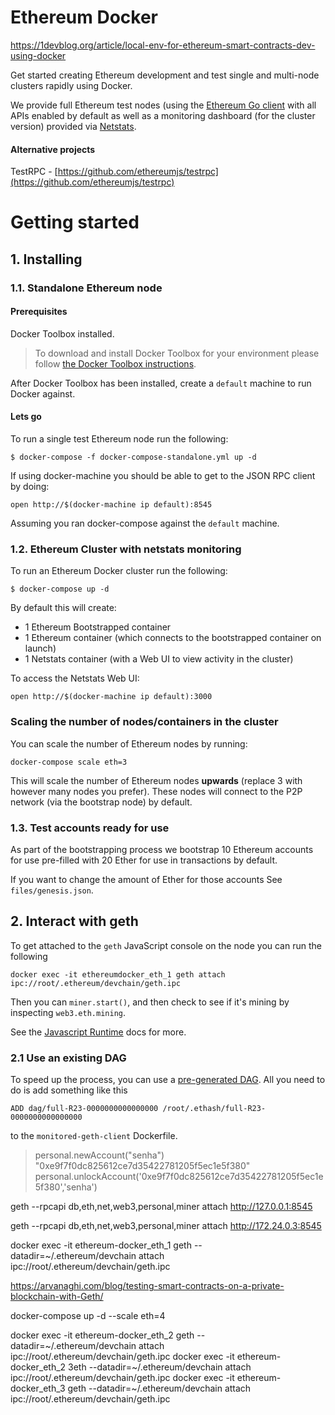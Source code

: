 # Ethereum Docker

https://1devblog.org/article/local-env-for-ethereum-smart-contracts-dev-using-docker

Get started creating Ethereum development and test single and multi-node clusters
rapidly using Docker.

We provide full Ethereum test nodes (using the [Ethereum Go client](https://github.com/ethereum/go-ethereum) with all APIs enabled by default as well as a monitoring dashboard (for the cluster version) provided
via [Netstats](https://github.com/cubedro/eth-netstats).

#### Alternative projects

TestRPC - [https://github.com/ethereumjs/testrpc](https://github.com/ethereumjs/testrpc)

# Getting started

## 1. Installing

### 1.1. Standalone Ethereum node

#### Prerequisites

Docker Toolbox installed. 
> To download and install Docker Toolbox for your environment please
follow [the Docker Toolbox instructions](https://www.docker.com/products/docker-toolbox). 

After Docker Toolbox has been installed, create a ```default``` machine to run Docker against.

#### Lets go

To run a single test Ethereum node run the following:

```
$ docker-compose -f docker-compose-standalone.yml up -d
```

If using docker-machine you should be able to get to the JSON RPC client by doing:

```
open http://$(docker-machine ip default):8545
```

Assuming you ran docker-compose against the ```default``` machine.

### 1.2. Ethereum Cluster with netstats monitoring

To run an Ethereum Docker cluster run the following:

```
$ docker-compose up -d
```

By default this will create:

* 1 Ethereum Bootstrapped container
* 1 Ethereum container (which connects to the bootstrapped container on launch)
* 1 Netstats container (with a Web UI to view activity in the cluster)

To access the Netstats Web UI:

```
open http://$(docker-machine ip default):3000
```

### Scaling the number of nodes/containers in the cluster

You can scale the number of Ethereum nodes by running:

```
docker-compose scale eth=3
```

This will scale the number of Ethereum nodes **upwards** (replace 3 with however many nodes
you prefer). These nodes will connect to the P2P network (via the bootstrap node)
by default.

### 1.3. Test accounts ready for use

As part of the bootstrapping process we bootstrap 10 Ethereum accounts for use
pre-filled with 20 Ether for use in transactions by default.

If you want to change the amount of Ether for those accounts
See `files/genesis.json`.

## 2. Interact with geth

To get attached to the `geth` JavaScript console on the node you can run the following
```
docker exec -it ethereumdocker_eth_1 geth attach ipc://root/.ethereum/devchain/geth.ipc
```
Then you can `miner.start()`, and then check to see if it's mining by inspecting `web3.eth.mining`. 

See the [Javascript Runtime](https://github.com/ethereum/go-ethereum/wiki/JavaScript-Console) docs for more.

### 2.1 Use an existing DAG

To speed up the process, you can use a [pre-generated DAG](https://github.com/ethereum/wiki/wiki/Ethash-DAG). All you need to do is add something like this
```
ADD dag/full-R23-0000000000000000 /root/.ethash/full-R23-0000000000000000
```
to the `monitored-geth-client` Dockerfile.


> personal.newAccount("senha")
"0xe9f7f0dc825612ce7d35422781205f5ec1e5f380"
> personal.unlockAccount('0xe9f7f0dc825612ce7d35422781205f5ec1e5f380','senha')


geth --rpcapi db,eth,net,web3,personal,miner attach http://127.0.0.1:8545

geth --rpcapi db,eth,net,web3,personal,miner attach http://172.24.0.3:8545

docker exec -it ethereum-docker_eth_1 geth --datadir=~/.ethereum/devchain attach ipc://root/.ethereum/devchain/geth.ipc


https://arvanaghi.com/blog/testing-smart-contracts-on-a-private-blockchain-with-Geth/

docker-compose up -d --scale eth=4

docker exec -it ethereum-docker_eth_2 geth  --datadir=~/.ethereum/devchain attach ipc://root/.ethereum/devchain/geth.ipc
docker exec -it ethereum-docker_eth_2 3eth  --datadir=~/.ethereum/devchain attach ipc://root/.ethereum/devchain/geth.ipc
docker exec -it ethereum-docker_eth_3 geth  --datadir=~/.ethereum/devchain attach ipc://root/.ethereum/devchain/geth.ipc
